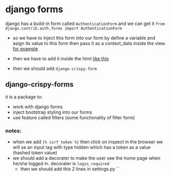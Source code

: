 # django forms
django has a build-in form called `AuthenticationForm` and we can get it `from django.contrib.auth.forms import AuthenticationForm`

- so we have to inject this form into our form by define a variable and asign its value to this form then pass it as a context_data inside the view. [for example](../django/users/views.py)

- then we have to add it inside the html [like this](../django/users/templates/views/login.html)

- then we should add `django-crispy-form`

## django-crispy-forms
it is a package to:
- work with django forms
- inject bootstrap styling into our forms
- use feature called filters (some functionality of filter form)

### notes:
- when we add `{% csrf_token %}` then click on inspect in the browser we will se an input tag with type hidden which has a token as a value (hashed token value)
- we should add a decorater to make the user see the home page when he/she logged in. decorater is `login_required`
    - then we should add this 2 lines in settings.py ``
